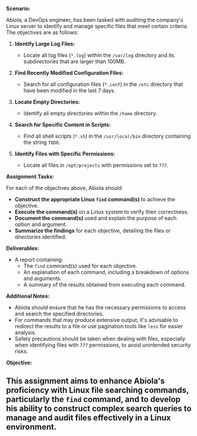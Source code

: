 **Scenario:**

Abiola, a DevOps engineer, has been tasked with auditing the company's Linux server to identify and manage specific files that meet certain criteria. The objectives are as follows:

1. **Identify Large Log Files:**
   - Locate all log files (`*.log`) within the `/var/log` directory and its subdirectories that are larger than 100MB.

2. **Find Recently Modified Configuration Files:**
   - Search for all configuration files (`*.conf`) in the `/etc` directory that have been modified in the last 7 days.

3. **Locate Empty Directories:**
   - Identify all empty directories within the `/home` directory.

4. **Search for Specific Content in Scripts:**
   - Find all shell scripts (`*.sh`) in the `/usr/local/bin` directory containing the string `TODO`.

5. **Identify Files with Specific Permissions:**
   - Locate all files in `/opt/projects` with permissions set to `777`.

**Assignment Tasks:**

For each of the objectives above, Abiola should:

- **Construct the appropriate Linux `find` command(s)** to achieve the objective.
- **Execute the command(s)** on a Linux system to verify their correctness.
- **Document the command(s)** used and explain the purpose of each option and argument.
- **Summarize the findings** for each objective, detailing the files or directories identified.

**Deliverables:**

- A report containing:
  - The `find` command(s) used for each objective.
  - An explanation of each command, including a breakdown of options and arguments.
  - A summary of the results obtained from executing each command.

**Additional Notes:**

- Abiola should ensure that he has the necessary permissions to access and search the specified directories.
- For commands that may produce extensive output, it's advisable to redirect the results to a file or use pagination tools like `less` for easier analysis.
- Safety precautions should be taken when dealing with files, especially when identifying files with `777` permissions, to avoid unintended security risks.

**Objective:**

This assignment aims to enhance Abiola's proficiency with Linux file searching commands, particularly the `find` command, and to develop his ability to construct complex search queries to manage and audit files effectively in a Linux environment. 
---
